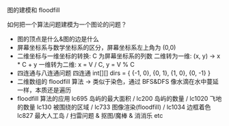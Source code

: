 图的建模和 floodfill

如何把一个算法问题建模为一个图论的问题？
* 图的顶点是什么&图的边是什么
* 屏幕坐标系与数学坐标系的区分，屏幕坐标系左上角为 (0,0)
* 二维坐标与一维坐标的转换:
    C 为屏幕坐标系的列数
    二维转为一维: (x, y) -> x * C + y
    一维转为二维: x = V / C, y = V % C
* 四连通与八连通问题
    四连通 int[][] dirs = { {-1, 0}, {0, 1}, {1, 0}, {0, -1} }
* 二维数组的 floodfill 算法 -> 类似于染色，通过 BFS&DFS 像水滴在水中蔓延一样，本质还是遍历
* floodfill 算法的应用
    lc695 岛屿的最大面积 / lc200 岛屿的数量 / lc1020 飞地的数量 
    lc130 被围绕的区域 / lc733 图像渲染(floodfill) / lc1034 边框着色
    lc827 最大人工岛 / 扫雷问题 & 抠图/魔棒 & 消消乐 etc
    